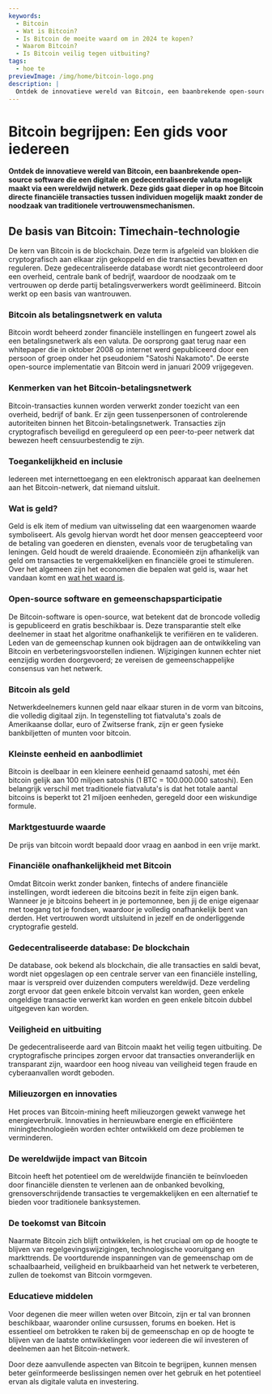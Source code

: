 ```yaml
---
keywords:
  - Bitcoin
  - Wat is Bitcoin?
  - Is Bitcoin de moeite waard om in 2024 te kopen?
  - Waarom Bitcoin?
  - Is Bitcoin veilig tegen uitbuiting?
tags:
  - hoe te
previewImage: /img/home/bitcoin-logo.png
description: |
  Ontdek de innovatieve wereld van Bitcoin, een baanbrekende open-source software die een digitale en gedecentraliseerde valuta mogelijk maakt via een wereldwijd netwerk.
---
```


# Bitcoin begrijpen: Een gids voor iedereen

**Ontdek de innovatieve wereld van Bitcoin, een baanbrekende open-source software die een digitale en gedecentraliseerde valuta mogelijk maakt via een wereldwijd netwerk. Deze gids gaat dieper in op hoe Bitcoin directe financiële transacties tussen individuen mogelijk maakt zonder de noodzaak van traditionele vertrouwensmechanismen.**

## De basis van Bitcoin: Timechain-technologie
De kern van Bitcoin is de blockchain. Deze term is afgeleid van blokken die cryptografisch aan elkaar zijn gekoppeld en die transacties bevatten en reguleren. Deze gedecentraliseerde database wordt niet gecontroleerd door een overheid, centrale bank of bedrijf, waardoor de noodzaak om te vertrouwen op derde partij betalingsverwerkers wordt geëlimineerd. Bitcoin werkt op een basis van wantrouwen.

### Bitcoin als betalingsnetwerk en valuta
Bitcoin wordt beheerd zonder financiële instellingen en fungeert zowel als een betalingsnetwerk als een valuta. De oorsprong gaat terug naar een whitepaper die in oktober 2008 op internet werd gepubliceerd door een persoon of groep onder het pseudoniem "Satoshi Nakamoto". De eerste open-source implementatie van Bitcoin werd in januari 2009 vrijgegeven.

### Kenmerken van het Bitcoin-betalingsnetwerk
Bitcoin-transacties kunnen worden verwerkt zonder toezicht van een overheid, bedrijf of bank. Er zijn geen tussenpersonen of controlerende autoriteiten binnen het Bitcoin-betalingsnetwerk. Transacties zijn cryptografisch beveiligd en gereguleerd op een peer-to-peer netwerk dat bewezen heeft censuurbestendig te zijn.

### Toegankelijkheid en inclusie
Iedereen met internettoegang en een elektronisch apparaat kan deelnemen aan het Bitcoin-netwerk, dat niemand uitsluit.

### Wat is geld?
Geld is elk item of medium van uitwisseling dat een waargenomen waarde symboliseert. Als gevolg hiervan wordt het door mensen geaccepteerd voor de betaling van goederen en diensten, evenals voor de terugbetaling van leningen. Geld houdt de wereld draaiende. Economieën zijn afhankelijk van geld om transacties te vergemakkelijken en financiële groei te stimuleren. Over het algemeen zijn het economen die bepalen wat geld is, waar het vandaan komt en [wat het waard is](https://saifedean.com/tbs).

### Open-source software en gemeenschapsparticipatie
De Bitcoin-software is open-source, wat betekent dat de broncode volledig is gepubliceerd en gratis beschikbaar is. Deze transparantie stelt elke deelnemer in staat het algoritme onafhankelijk te verifiëren en te valideren. Leden van de gemeenschap kunnen ook bijdragen aan de ontwikkeling van Bitcoin en verbeteringsvoorstellen indienen. Wijzigingen kunnen echter niet eenzijdig worden doorgevoerd; ze vereisen de gemeenschappelijke consensus van het netwerk.

### Bitcoin als geld
Netwerkdeelnemers kunnen geld naar elkaar sturen in de vorm van bitcoins, die volledig digitaal zijn. In tegenstelling tot fiatvaluta's zoals de Amerikaanse dollar, euro of Zwitserse frank, zijn er geen fysieke bankbiljetten of munten voor bitcoin.

### Kleinste eenheid en aanbodlimiet
Bitcoin is deelbaar in een kleinere eenheid genaamd satoshi, met één bitcoin gelijk aan 100 miljoen satoshis (1 BTC = 100.000.000 satoshi). Een belangrijk verschil met traditionele fiatvaluta's is dat het totale aantal bitcoins is beperkt tot 21 miljoen eenheden, geregeld door een wiskundige formule.

### Marktgestuurde waarde
De prijs van bitcoin wordt bepaald door vraag en aanbod in een vrije markt.

### Financiële onafhankelijkheid met Bitcoin
Omdat Bitcoin werkt zonder banken, fintechs of andere financiële instellingen, wordt iedereen die bitcoins bezit in feite zijn eigen bank. Wanneer je je bitcoins beheert in je portemonnee, ben jij de enige eigenaar met toegang tot je fondsen, waardoor je volledig onafhankelijk bent van derden. Het vertrouwen wordt uitsluitend in jezelf en de onderliggende cryptografie gesteld.

### Gedecentraliseerde database: De blockchain
De database, ook bekend als blockchain, die alle transacties en saldi bevat, wordt niet opgeslagen op een centrale server van een financiële instelling, maar is verspreid over duizenden computers wereldwijd. Deze verdeling zorgt ervoor dat geen enkele bitcoin vervalst kan worden, geen enkele ongeldige transactie verwerkt kan worden en geen enkele bitcoin dubbel uitgegeven kan worden.

### Veiligheid en uitbuiting
De gedecentraliseerde aard van Bitcoin maakt het veilig tegen uitbuiting. De cryptografische principes zorgen ervoor dat transacties onveranderlijk en transparant zijn, waardoor een hoog niveau van veiligheid tegen fraude en cyberaanvallen wordt geboden.

### Milieuzorgen en innovaties
Het proces van Bitcoin-mining heeft milieuzorgen gewekt vanwege het energieverbruik. Innovaties in hernieuwbare energie en efficiëntere miningtechnologieën worden echter ontwikkeld om deze problemen te verminderen.

### De wereldwijde impact van Bitcoin
Bitcoin heeft het potentieel om de wereldwijde financiën te beïnvloeden door financiële diensten te verlenen aan de onbanked bevolking, grensoverschrijdende transacties te vergemakkelijken en een alternatief te bieden voor traditionele banksystemen.

### De toekomst van Bitcoin
Naarmate Bitcoin zich blijft ontwikkelen, is het cruciaal om op de hoogte te blijven van regelgevingswijzigingen, technologische vooruitgang en markttrends. De voortdurende inspanningen van de gemeenschap om de schaalbaarheid, veiligheid en bruikbaarheid van het netwerk te verbeteren, zullen de toekomst van Bitcoin vormgeven.

### Educatieve middelen
Voor degenen die meer willen weten over Bitcoin, zijn er tal van bronnen beschikbaar, waaronder online cursussen, forums en boeken. Het is essentieel om betrokken te raken bij de gemeenschap en op de hoogte te blijven van de laatste ontwikkelingen voor iedereen die wil investeren of deelnemen aan het Bitcoin-netwerk.

Door deze aanvullende aspecten van Bitcoin te begrijpen, kunnen mensen beter geïnformeerde beslissingen nemen over het gebruik en het potentieel ervan als digitale valuta en investering.